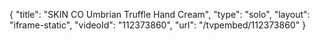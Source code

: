 {
    "title": "SKIN CO Umbrian Truffle Hand Cream",
    "type": "solo",
    "layout": "iframe-static",
    "videoId": "112373860",
    "url": "\/tvpembed\/112373860"
}